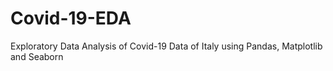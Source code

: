 # Covid-19-EDA
Exploratory Data Analysis of Covid-19 Data of Italy using Pandas, Matplotlib and Seaborn
